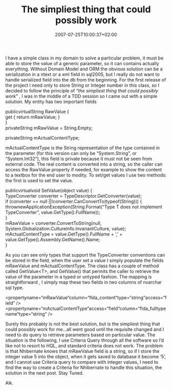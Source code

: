 ﻿---
title: "The simpliest thing that could possibly work"
description: ""
date: 2007-07-25T10:00:37+02:00
draft: false
tags: [Nhibernate]
categories: [Nhibernate]
---
I have a simple class in my domain to solve a particular problem, it must be able to store the value of a generic parameter, so it can contains actually everything. Without Domain Model and ORM the obvious solution can be a serialization in a ntext or a xml field in sql2005, but I really do not want to handle serialized field into the db from the beginning. For the first release of the project I need only to store String or Integer number in this class, so I decided to follow the principle of “*the simpliest thing that could possibly work*” , I was in the middle of a TDD session so I came out with a simple solution. My entity has two important fields

publicvirtualString  RawValue  {  
get  {  return  mRawValue;  }  
        }  
privateString  mRawValue  =  String.Empty;  
  
privateString  mActualContentType;

mActualContentType is the String representation of the type contained in the parameter (for this version can only be “System.String”, or “System.Int32”), this field is private because it must not be seen from external code. The real content is converted into a string, so the caller can access the RawValue property if needed, for example to show the content to a textbox for the end user to modity. To set/get values I use two methods: the first is used to set the value.

publicvirtualvoid  SetValue(object  value)  {  
TypeConverter  converter  =  TypeDescriptor.GetConverter(value);  
if  (converter  ==  null  ||!converter.CanConvertTo(typeof(String)))  {  
thrownewApplicationException(String.Format(“Type  T  does  not  implement  TypeConverter”,  value.GetType().FullName));  
    }  
    mRawValue  =  converter.ConvertToString(null,  System.Globalization.CultureInfo.InvariantCulture,  value);  
    mActualContentType  =  value.GetType().FullName  +  ‘,’  +  value.GetType().Assembly.GetName().Name;  
}

As you can see only types that support the TypeConverter conventions can be stored in the field, when the user set a value I simply populate the fields mRawValue and mActualContentType. The class has a couple of method called GetValue&lt;T&gt;, and GetValue() that permits the caller to retrieve the value of the parameter in a typed or untyped fashion. The mapping is straightforward , I simply map these two fields in two columns of nvarchar sql type.

&lt;propertyname=“mRawValue“column=“flda\_content“type=“string“access=“field“  /&gt;  
&lt;propertyname=“mActualContentType“access=“field“column=“flda\_fulltypename“type=“string“  /&gt;

Surely this probably is not the best solution, but is the simpliest thing that could possibly work for me...all went good until the requisite changed and I need to do query to retrieve parameters based on particular value. The situation is the following, I use Criteria Query through all the software so I’d like not to resort to HQL, and standard criteria does not work. The problem is that Nhibernate knows that mRawValue field is a string, so if I store the integer value 5 into the object, when it gets saved to database it become ‘5’, and I cannot use Criteria query to compare with integer values, I need to find the way to create a Criteria for Nhibernate to handle this situation, the solution in the next post. Stay Tuned.

Alk.
